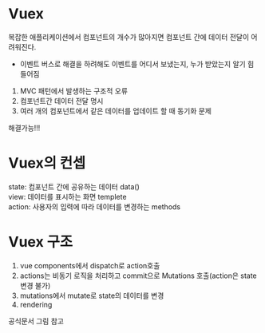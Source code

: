# Vuex

복잡한 애플리케이션에서 컴포넌트의 개수가 많아지면 컴포넌트 간에 데이터 전달이 어려워진다.

- 이벤트 버스로 해결을 하려해도 이벤트를 어디서 보냈는지, 누가 받았는지 알기 힘들어짐

1. MVC 패턴에서 발생하는 구조적 오류
2. 컴포넌트간 데이터 전달 명시
3. 여러 개의 컴포넌트에서 같은 데이터를 업데이트 할 때 동기화 문제

해결가능!!!

# Vuex의 컨셉

state: 컴포넌트 간에 공유하는 데이터 data()  
view: 데이터를 표시하는 화면 templete  
action: 사용자의 입력에 따라 데이터를 변경하는 methods

# Vuex 구조
1. vue components에서 dispatch로 action호출
2. actions는 비동기 로직을 처리하고 commit으로 Mutations 호출(action은 state 변경 불가)
3. mutations에서 mutate로 state의 데이터를 변경
4. rendering

공식문서 그림 참고
